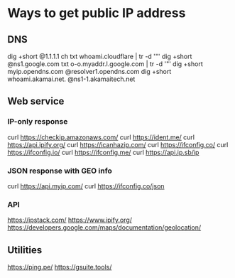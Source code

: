 # Ways to get public IP address

## DNS
dig +short @1.1.1.1 ch txt whoami.cloudflare | tr -d '"'
dig +short @ns1.google.com txt o-o.myaddr.l.google.com | tr -d '"'
dig +short myip.opendns.com @resolver1.opendns.com
dig +short whoami.akamai.net. @ns1-1.akamaitech.net


## Web service
### IP-only response
curl https://checkip.amazonaws.com/
curl https://ident.me/
curl https://api.ipify.org/
curl https://icanhazip.com/
curl https://ifconfig.co/
curl https://ifconfig.io/
curl https://ifconfig.me/
curl https://api.ip.sb/ip

### JSON response with GEO info
curl https://api.myip.com/
curl https://ifconfig.co/json

### API
https://ipstack.com/
https://www.ipify.org/
https://developers.google.com/maps/documentation/geolocation/


## Utilities
https://ping.pe/
https://gsuite.tools/
